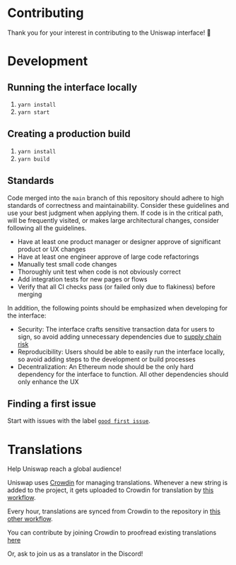 # Contributing

Thank you for your interest in contributing to the Uniswap interface! 🦄

# Development

## Running the interface locally

1. `yarn install`
1. `yarn start`

## Creating a production build

1. `yarn install`
1. `yarn build`

## Standards

Code merged into the `main` branch of this repository should adhere to high standards of correctness and maintainability. 
Consider these guidelines and use your best judgment when applying them. 
If code is in the critical path, will be frequently visited, or makes large architectural changes,
consider following all the guidelines.

- Have at least one product manager or designer approve of significant product or UX changes
- Have at least one engineer approve of large code refactorings
- Manually test small code changes
- Thoroughly unit test when code is not obviously correct
- Add integration tests for new pages or flows
- Verify that all CI checks pass (or failed only due to flakiness) before merging

In addition, the following points should be emphasized when developing for the interface:

- Security: The interface crafts sensitive transaction data for users to sign, so avoid adding unnecessary dependencies due to [supply chain risk](https://github.com/LavaMoat/lavamoat#further-reading-on-software-supplychain-security)
- Reproducibility: Users should be able to easily run the interface locally, so avoid adding steps to the development or build processes
- Decentralization: An Ethereum node should be the only hard dependency for the interface to function. All other dependencies should only enhance the UX

## Finding a first issue

Start with issues with the label
[`good first issue`](https://github.com/Uniswap/uniswap-interface/issues?q=is%3Aopen+is%3Aissue+label%3A%22good+first+issue%22).

# Translations

Help Uniswap reach a global audience! 

Uniswap uses [Crowdin](https://crowdin.com/project/uniswap-interface) 
for managing translations. Whenever a new string is added to the project,
it gets uploaded to Crowdin for translation by [this workflow](./.github/workflows/crowdin.yaml).

Every hour, translations are synced from Crowdin to the repository in [this other workflow](./.github/workflows/crowdin-sync.yaml).

You can contribute by joining Crowdin to proofread existing translations [here](https://crowdin.com/project/uniswap-interface/invite?d=93i5n413q403t4g473p443o4c3t2g3s21343u2c3n403l4b3v2735353i4g4k4l4g453j4g4o4j4e4k4b323l4a3h463s4g453q443m4e3t2b303s2a35353l403o443v293e303k4g4n4r4g483i4g4r4j4e4o473i5n4a3t463t4o4)

Or, ask to join us as a translator in the Discord!
